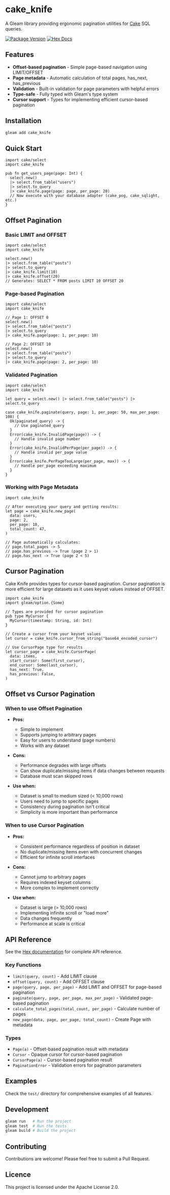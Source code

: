 # cake_knife

A Gleam library providing ergonomic pagination utilities for [Cake](https://hexdocs.pm/cake/) SQL queries.

[![Package Version](https://img.shields.io/hexpm/v/cake_knife)](https://hex.pm/packages/cake_knife)
[![Hex Docs](https://img.shields.io/badge/hex-docs-ffaff3)](https://hexdocs.pm/cake_knife/)

## Features

- **Offset-based pagination** - Simple page-based navigation using LIMIT/OFFSET
- **Page metadata** - Automatic calculation of total pages, has_next, has_previous
- **Validation** - Built-in validation for page parameters with helpful errors
- **Type-safe** - Fully typed with Gleam's type system
- **Cursor support** - Types for implementing efficient cursor-based pagination

## Installation

```sh
gleam add cake_knife
```

## Quick Start

```gleam
import cake/select
import cake_knife

pub fn get_users_page(page: Int) {
  select.new()
  |> select.from_table("users")
  |> select.to_query
  |> cake_knife.page(page: page, per_page: 20)
  // Now execute with your database adapter (cake_pog, cake_sqlight, etc.)
}
```

## Offset Pagination

### Basic LIMIT and OFFSET

```gleam
import cake/select
import cake_knife

select.new()
|> select.from_table("posts")
|> select.to_query
|> cake_knife.limit(10)
|> cake_knife.offset(20)
// Generates: SELECT * FROM posts LIMIT 10 OFFSET 20
```

### Page-based Pagination

```gleam
import cake/select
import cake_knife

// Page 1: OFFSET 0
select.new()
|> select.from_table("posts")
|> select.to_query
|> cake_knife.page(page: 1, per_page: 10)

// Page 2: OFFSET 10
select.new()
|> select.from_table("posts")
|> select.to_query
|> cake_knife.page(page: 2, per_page: 10)
```

### Validated Pagination

```gleam
import cake/select
import cake_knife

let query = select.new() |> select.from_table("posts") |> select.to_query

case cake_knife.paginate(query, page: 1, per_page: 50, max_per_page: 100) {
  Ok(paginated_query) -> {
    // Use paginated_query
  }
  Error(cake_knife.InvalidPage(page)) -> {
    // Handle invalid page number
  }
  Error(cake_knife.InvalidPerPage(per_page)) -> {
    // Handle invalid per_page value
  }
  Error(cake_knife.PerPageTooLarge(per_page, max)) -> {
    // Handle per_page exceeding maximum
  }
}
```

### Working with Page Metadata

```gleam
import cake_knife

// After executing your query and getting results:
let page = cake_knife.new_page(
  data: users,
  page: 2,
  per_page: 10,
  total_count: 47,
)

// Page automatically calculates:
// page.total_pages -> 5
// page.has_previous -> True (page 2 > 1)
// page.has_next -> True (page 2 < 5)
```

## Cursor Pagination

Cake Knife provides types for cursor-based pagination. Cursor pagination is more efficient for large datasets as it uses keyset values instead of OFFSET.

```gleam
import cake_knife
import gleam/option.{Some}

// Types are provided for cursor pagination
pub type MyCursor {
  MyCursor(timestamp: String, id: Int)
}

// Create a cursor from your keyset values
let cursor = cake_knife.cursor_from_string("base64_encoded_cursor")

// Use CursorPage type for results
let cursor_page = cake_knife.CursorPage(
  data: items,
  start_cursor: Some(first_cursor),
  end_cursor: Some(last_cursor),
  has_next: True,
  has_previous: False,
)
```

## Offset vs Cursor Pagination

### When to use Offset Pagination

- **Pros:**
  - Simple to implement
  - Supports jumping to arbitrary pages
  - Easy for users to understand (page numbers)
  - Works with any dataset

- **Cons:**
  - Performance degrades with large offsets
  - Can show duplicate/missing items if data changes between requests
  - Database must scan skipped rows

- **Use when:**
  - Dataset is small to medium sized (< 10,000 rows)
  - Users need to jump to specific pages
  - Consistency during pagination isn't critical
  - Simplicity is more important than performance

### When to use Cursor Pagination

- **Pros:**
  - Consistent performance regardless of position in dataset
  - No duplicate/missing items even with concurrent changes
  - Efficient for infinite scroll interfaces

- **Cons:**
  - Cannot jump to arbitrary pages
  - Requires indexed keyset columns
  - More complex to implement correctly

- **Use when:**
  - Dataset is large (> 10,000 rows)
  - Implementing infinite scroll or "load more"
  - Data changes frequently
  - Performance at scale is critical

## API Reference

See the [Hex documentation](https://hexdocs.pm/cake_knife/) for complete API reference.

### Key Functions

- `limit(query, count)` - Add LIMIT clause
- `offset(query, count)` - Add OFFSET clause
- `page(query, page, per_page)` - Add LIMIT and OFFSET for page-based pagination
- `paginate(query, page, per_page, max_per_page)` - Validated page-based pagination
- `calculate_total_pages(total_count, per_page)` - Calculate number of pages
- `new_page(data, page, per_page, total_count)` - Create Page with metadata

### Types

- `Page(a)` - Offset-based pagination result with metadata
- `Cursor` - Opaque cursor for cursor-based pagination
- `CursorPage(a)` - Cursor-based pagination result
- `PaginationError` - Validation errors for pagination parameters

## Examples

Check the `test/` directory for comprehensive examples of all features.

## Development

```sh
gleam run   # Run the project
gleam test  # Run the tests
gleam build # Build the project
```

## Contributing

Contributions are welcome! Please feel free to submit a Pull Request.

## Licence

This project is licensed under the Apache License 2.0.
